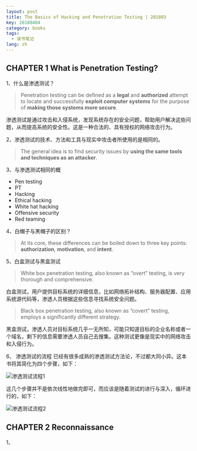 ```yaml
---
layout: post
title: The Basics of Hacking and Penetration Testing | 201803
key: 20180404
category: books
tags:
  - 读书笔记
lang: zh
---
```


CHAPTER 1 What is Penetration Testing?
--------------------------------------

1、什么是渗透测试？
> Penetration testing can be defined as a **legal** and **authorized** attempt to locate and successfully **exploit computer systems** for the purpose of **making those systems more secure**.

渗透测试是通过攻击和入侵系统，发现系统存在的安全问题，帮助用户解决这些问题，从而提高系统的安全性。这是一种合法的、具有授权的网络攻击行为。

2、渗透测试的技术、方法和工具与现实中攻击者所使用的是相同的。

> The general idea is to find security issues by **using the same tools and techniques as an attacker**.

3、与渗透测试相同的概

 - Pen testing
 - PT
 - Hacking
 - Ethical hacking
 - White hat hacking
 - Offensive security
 - Red teaming

4、白帽子与黑帽子的区别？

> At its core, these differences can be boiled down to three key points: **authorization**, **motivation**, and **intent**.

5、白盒测试与黑盒测试

> White box penetration testing, also known as “overt” testing, is very thorough and comprehensive.

白盒测试，用户提供目标系统的详细信息，比如网络拓补结构、服务器配置、应用系统源代码等，渗透人员根据这些信息寻找系统安全问题。

> Black box penetration testing, also known as “covert” testing, employs a significantly different strategy.

黑盒测试，渗透人员对目标系统几乎一无所知，可能只知道目标的企业名称或者一个域名，剩下的信息需要渗透人员自己去搜集。这种测试更像是现实中的网络攻击和入侵行为。

6、 渗透测试的流程
已经有很多成熟的渗透测试方法论，不过都大同小异。这本书将其简化为四个步骤，如下：

![渗透测试流程1](https://github.com/victor-infosec/victor-infosec.github.io/raw/master/_posts/books/The-Basics-of-Hacking-and-Penetration-Testing/1.png)

这几个步骤并不是依次线性地做完即可，而应该是随着测试的进行与深入，循环进行的，如下：

![渗透测试流程2](https://github.com/victor-infosec/victor-infosec.github.io/raw/master/_posts/books/The-Basics-of-Hacking-and-Penetration-Testing/2.png)

CHAPTER 2 Reconnaissance
--------------------------------------
1、

